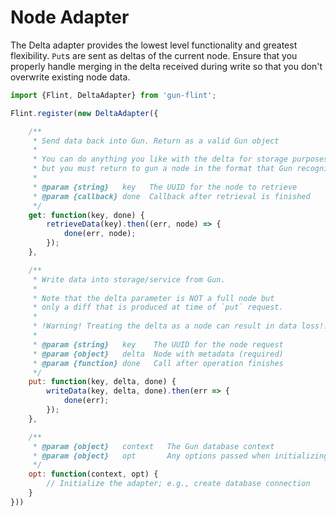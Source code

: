 # Node Adapter

The Delta adapter provides the lowest level functionality and greatest flexibility. `Put`s are sent as deltas of the current node. Ensure that you properly handle merging in the delta received during write so that you don't overwrite existing node data.

```javascript
import {Flint, DeltaAdapter} from 'gun-flint';

Flint.register(new DeltaAdapter({

    /**
     * Send data back into Gun. Return as a valid Gun object
     *
     * You can do anything you like with the delta for storage purposes, 
     * but you must return to gun a node in the format that Gun recognizes.
     *
     * @param {string}   key   The UUID for the node to retrieve
     * @param {callback} done  Callback after retrieval is finished
     */
    get: function(key, done) {
        retrieveData(key).then((err, node) => {
            done(err, node);
        });
    },

    /**
     * Write data into storage/service from Gun.
     *
     * Note that the delta parameter is NOT a full node but
     * only a diff that is produced at time of `put` request.
     * 
     * !Warning! Treating the delta as a node can result in data loss!!
     * 
     * @param {string}   key    The UUID for the node request
     * @param {object}   delta  Node with metadata (required)
     * @param {function} done   Call after operation finishes
     */
    put: function(key, delta, done) {
        writeData(key, delta, done).then(err => {
            done(err);
        });
    },

    /**
     * @param {object}   context   The Gun database context
     * @param {object}   opt       Any options passed when initializing Gun or calling `gun.opt`
     */
    opt: function(context, opt) {
        // Initialize the adapter; e.g., create database connection
    }
}))

```